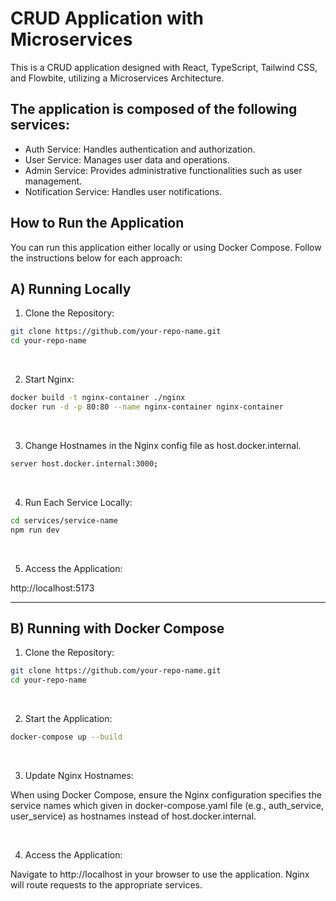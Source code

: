 # CRUD Application with Microservices

This is a CRUD application designed with React, TypeScript, Tailwind CSS, and Flowbite, utilizing a Microservices Architecture.




## The application is composed of the following services:

- Auth Service: Handles authentication and authorization.
- User Service: Manages user data and operations.
- Admin Service: Provides administrative functionalities such as user management.
- Notification Service: Handles user notifications.


## How to Run the Application

You can run this application either locally or using Docker Compose. Follow the instructions below for each approach:

## A) Running Locally

1. Clone the Repository:
```bash
git clone https://github.com/your-repo-name.git
cd your-repo-name
```
<br>

2. Start Nginx:
```bash
docker build -t nginx-container ./nginx
docker run -d -p 80:80 --name nginx-container nginx-container
```
<br>

3. Change Hostnames in the Nginx config file as host.docker.internal.
```bash
server host.docker.internal:3000; 
```
<br>

4. Run Each Service Locally:
```bash
cd services/service-name
npm run dev
```
<br>

5. Access the Application:

http://localhost:5173


---

## B) Running with Docker Compose

1. Clone the Repository:
```bash
git clone https://github.com/your-repo-name.git
cd your-repo-name
```
<br>

2. Start the Application:
```bash
docker-compose up --build
```
<br>

3. Update Nginx Hostnames:

When using Docker Compose, ensure the Nginx configuration specifies the service names which given in docker-compose.yaml file 
(e.g., auth_service, user_service) as hostnames instead of host.docker.internal.

<br>

4. Access the Application:

Navigate to http://localhost in your browser to use the application. Nginx will route requests to the appropriate services.